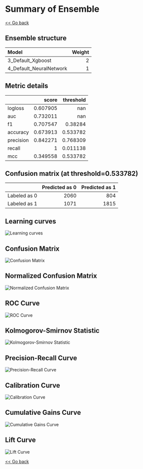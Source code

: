 # Summary of Ensemble

[<< Go back](../README.md)


## Ensemble structure
| Model                   |   Weight |
|:------------------------|---------:|
| 3_Default_Xgboost       |        2 |
| 4_Default_NeuralNetwork |        1 |

## Metric details
|           |    score |   threshold |
|:----------|---------:|------------:|
| logloss   | 0.607905 |  nan        |
| auc       | 0.732011 |  nan        |
| f1        | 0.707547 |    0.38284  |
| accuracy  | 0.673913 |    0.533782 |
| precision | 0.842271 |    0.768309 |
| recall    | 1        |    0.011138 |
| mcc       | 0.349558 |    0.533782 |


## Confusion matrix (at threshold=0.533782)
|              |   Predicted as 0 |   Predicted as 1 |
|:-------------|-----------------:|-----------------:|
| Labeled as 0 |             2060 |              804 |
| Labeled as 1 |             1071 |             1815 |

## Learning curves
![Learning curves](learning_curves.png)
## Confusion Matrix

![Confusion Matrix](confusion_matrix.png)


## Normalized Confusion Matrix

![Normalized Confusion Matrix](confusion_matrix_normalized.png)


## ROC Curve

![ROC Curve](roc_curve.png)


## Kolmogorov-Smirnov Statistic

![Kolmogorov-Smirnov Statistic](ks_statistic.png)


## Precision-Recall Curve

![Precision-Recall Curve](precision_recall_curve.png)


## Calibration Curve

![Calibration Curve](calibration_curve_curve.png)


## Cumulative Gains Curve

![Cumulative Gains Curve](cumulative_gains_curve.png)


## Lift Curve

![Lift Curve](lift_curve.png)



[<< Go back](../README.md)
